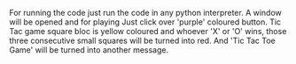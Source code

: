 For running the code just run the code in any python interpreter.
A window will be opened and for playing Just click over 'purple' coloured button.
Tic Tac game square bloc is yellow coloured and whoever 'X' or 'O' wins, those three consecutive small squares will be turned into red.
And 'Tic Tac Toe Game' will be turned into another message.
